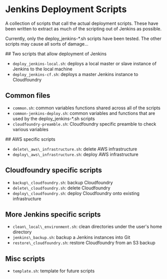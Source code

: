 # Jenkins Deployment Scripts

A collection of scripts that call the actual deployment scripts.  These have been written to extract as much of the scripting out of Jenkins as possible.

Currently, only the deploy\_jenkins-\*.sh scripts have been tested.  The other scripts may cause all sorts of damage...

## Two scripts that allow deployment of Jenkins

- `deploy_jenkins-local.sh`: deploys a local master or slave instance of Jenkins to the local machine
- `deploy_jenkins-cf.sh`: deploys a master Jenkins instance to Cloudfoundry

## Common files

- `common.sh`: common variables functions shared across all of the scripts
- `common-jenkins-deploy.sh`: common variables and functions that are used by the deploy\_jenkins-\*.sh scripts
- `cloudfoundry-preamble.sh`: Cloudfoundry specific preamble to check various variables

## AWS specific scripts

- `delete\_aws\_infrastructure.sh`: delete AWS infrastructure
- `deploy\_aws\_infrastructure.sh`: deploy AWS infrastructure

## Cloudfoundry specific scripts

- `backup\_cloudfoundry.sh`: backup Cloudfoundry
- `delete\_cloudfoundry.sh`: delete Cloudfoundry
- `deploy\_cloudfoundry.sh`: deploy Cloudfoundry onto existing infrastructure

## More Jenkins specific scripts

- `clean\_local\_environment.sh`: clean directories under the user's home directory
- `jenkins\_backup.sh`: backup a Jenkins instances into Git
- `restore\_cloudfoundry.sh`: restore Cloudfoundry from an S3 backup

## Misc scripts

- `template.sh`: template for future scripts
